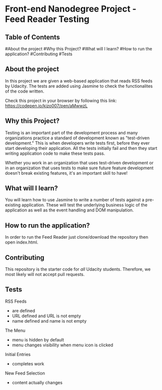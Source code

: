# Front-end Nanodegree Project - Feed Reader Testing

## Table of Contents

#About the project
#Why this Project?
#What will I learn?
#How to run the application?
#Contributing
#Tests


## About the project

In this project we are given a web-based application that reads RSS feeds by Udacity. The tests are added using Jasmine to check the functionalites of the code written.

Check this project in your browser by following this link: https://codepen.io/kizo007/pen/aMwwzL


## Why this Project?

Testing is an important part of the development process and many organizations practice a standard of development known as "test-driven development." 
This is when developers write tests first, before they ever start developing their application. 
All the tests initially fail and then they start writing application code to make these tests pass.

Whether you work in an organization that uses test-driven development or in an organization that uses tests to make sure future feature development doesn't break existing features, it's an important skill to have!


## What will I learn?

You will learn how to use Jasmine to write a number of tests against a pre-existing application. 
These will test the underlying business logic of the application as well as the event handling and DOM manipulation.


## How to run the application?

In order to run the Feed Reader just clone/download the repository then open index.html.



## Contributing

This repository is the starter code for _all_ Udacity students. Therefore, we most likely will not accept pull requests.


## Tests

RSS Feeds
- are defined
- URL defined and URL is not empty
- name defined and name is not empty

The Menu
- menu is hidden by default
- menu changes visibility when menu icon is clicked

Initial Entries
- completes work

New Feed Selection
- content actually changes
